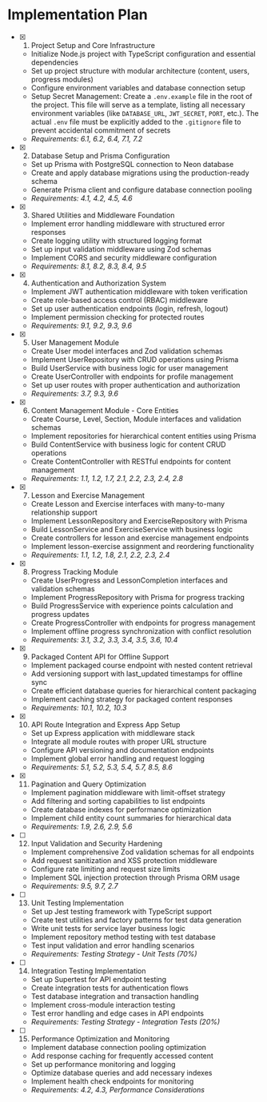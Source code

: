 # Implementation Plan

- [x] 1. Project Setup and Core Infrastructure



  - Initialize Node.js project with TypeScript configuration and essential dependencies
  - Set up project structure with modular architecture (content, users, progress modules)
  - Configure environment variables and database connection setup
  - Setup Secret Management: Create a `.env.example` file in the root of the project. This file will serve as a template, listing all necessary environment variables (like `DATABASE_URL`, `JWT_SECRET`, `PORT`, etc.). The actual `.env` file must be explicitly added to the `.gitignore` file to prevent accidental commitment of secrets
  - _Requirements: 6.1, 6.2, 6.4, 7.1, 7.2_

- [x] 2. Database Setup and Prisma Configuration



  - Set up Prisma with PostgreSQL connection to Neon database
  - Create and apply database migrations using the production-ready schema
  - Generate Prisma client and configure database connection pooling
  - _Requirements: 4.1, 4.2, 4.5, 4.6_

- [x] 3. Shared Utilities and Middleware Foundation





  - Implement error handling middleware with structured error responses
  - Create logging utility with structured logging format
  - Set up input validation middleware using Zod schemas
  - Implement CORS and security middleware configuration
  - _Requirements: 8.1, 8.2, 8.3, 8.4, 9.5_

- [x] 4. Authentication and Authorization System












  - Implement JWT authentication middleware with token verification
  - Create role-based access control (RBAC) middleware
  - Set up user authentication endpoints (login, refresh, logout)
  - Implement permission checking for protected routes
  - _Requirements: 9.1, 9.2, 9.3, 9.6_

- [x] 5. User Management Module




  - Create User model interfaces and Zod validation schemas
  - Implement UserRepository with CRUD operations using Prisma
  - Build UserService with business logic for user management
  - Create UserController with endpoints for profile management
  - Set up user routes with proper authentication and authorization
  - _Requirements: 3.7, 9.3, 9.6_

- [x] 6. Content Management Module - Core Entities



  - Create Course, Level, Section, Module interfaces and validation schemas
  - Implement repositories for hierarchical content entities using Prisma
  - Build ContentService with business logic for content CRUD operations
  - Create ContentController with RESTful endpoints for content management
  - _Requirements: 1.1, 1.2, 1.7, 2.1, 2.2, 2.3, 2.4, 2.8_

- [x] 7. Lesson and Exercise Management




  - Create Lesson and Exercise interfaces with many-to-many relationship support
  - Implement LessonRepository and ExerciseRepository with Prisma
  - Build LessonService and ExerciseService with business logic
  - Create controllers for lesson and exercise management endpoints
  - Implement lesson-exercise assignment and reordering functionality
  - _Requirements: 1.1, 1.2, 1.8, 2.1, 2.2, 2.3, 2.4_

- [x] 8. Progress Tracking Module



  - Create UserProgress and LessonCompletion interfaces and validation schemas
  - Implement ProgressRepository with Prisma for progress tracking
  - Build ProgressService with experience points calculation and progress updates
  - Create ProgressController with endpoints for progress management
  - Implement offline progress synchronization with conflict resolution
  - _Requirements: 3.1, 3.2, 3.3, 3.4, 3.5, 3.6, 10.4_

- [x] 9. Packaged Content API for Offline Support




  - Implement packaged course endpoint with nested content retrieval
  - Add versioning support with last_updated timestamps for offline sync
  - Create efficient database queries for hierarchical content packaging
  - Implement caching strategy for packaged content responses
  - _Requirements: 10.1, 10.2, 10.3_

- [x] 10. API Route Integration and Express App Setup






  - Set up Express application with middleware stack
  - Integrate all module routes with proper URL structure
  - Configure API versioning and documentation endpoints
  - Implement global error handling and request logging
  - _Requirements: 5.1, 5.2, 5.3, 5.4, 5.7, 8.5, 8.6_

- [x] 11. Pagination and Query Optimization












  - Implement pagination middleware with limit-offset strategy
  - Add filtering and sorting capabilities to list endpoints
  - Create database indexes for performance optimization
  - Implement child entity count summaries for hierarchical data
  - _Requirements: 1.9, 2.6, 2.9, 5.6_

- [ ] 12. Input Validation and Security Hardening
  - Implement comprehensive Zod validation schemas for all endpoints
  - Add request sanitization and XSS protection middleware
  - Configure rate limiting and request size limits
  - Implement SQL injection protection through Prisma ORM usage
  - _Requirements: 9.5, 9.7, 2.7_

- [ ] 13. Unit Testing Implementation
  - Set up Jest testing framework with TypeScript support
  - Create test utilities and factory patterns for test data generation
  - Write unit tests for service layer business logic
  - Implement repository method testing with test database
  - Test input validation and error handling scenarios
  - _Requirements: Testing Strategy - Unit Tests (70%)_

- [ ] 14. Integration Testing Implementation
  - Set up Supertest for API endpoint testing
  - Create integration tests for authentication flows
  - Test database integration and transaction handling
  - Implement cross-module interaction testing
  - Test error handling and edge cases in API endpoints
  - _Requirements: Testing Strategy - Integration Tests (20%)_

- [ ] 15. Performance Optimization and Monitoring
  - Implement database connection pooling optimization
  - Add response caching for frequently accessed content
  - Set up performance monitoring and logging
  - Optimize database queries and add necessary indexes
  - Implement health check endpoints for monitoring
  - _Requirements: 4.2, 4.3, Performance Considerations_